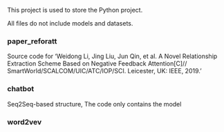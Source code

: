 This project is used to store the Python project.

All files do not include models and datasets.

### paper_reforatt

Source code for ‘Weidong Li, Jing Liu, Jun Qin, et al. A Novel Relationship Extraction Scheme Based on Negative Feedback Attention[C]//
SmartWorld/SCALCOM/UIC/ATC/IOP/SCI. Leicester, UK: IEEE, 2019.’

### chatbot

Seq2Seq-based structure, The code only contains the model

### word2vev

